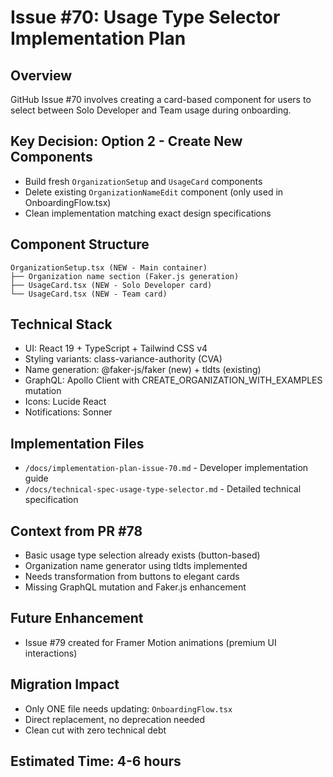 # Issue #70: Usage Type Selector Implementation Plan

## Overview
GitHub Issue #70 involves creating a card-based component for users to select between Solo Developer and Team usage during onboarding.

## Key Decision: Option 2 - Create New Components
- Build fresh `OrganizationSetup` and `UsageCard` components
- Delete existing `OrganizationNameEdit` component (only used in OnboardingFlow.tsx)
- Clean implementation matching exact design specifications

## Component Structure
```
OrganizationSetup.tsx (NEW - Main container)
├── Organization name section (Faker.js generation)
├── UsageCard.tsx (NEW - Solo Developer card)
└── UsageCard.tsx (NEW - Team card)
```

## Technical Stack
- UI: React 19 + TypeScript + Tailwind CSS v4
- Styling variants: class-variance-authority (CVA)
- Name generation: @faker-js/faker (new) + tldts (existing)
- GraphQL: Apollo Client with CREATE_ORGANIZATION_WITH_EXAMPLES mutation
- Icons: Lucide React
- Notifications: Sonner

## Implementation Files
- `/docs/implementation-plan-issue-70.md` - Developer implementation guide
- `/docs/technical-spec-usage-type-selector.md` - Detailed technical specification

## Context from PR #78
- Basic usage type selection already exists (button-based)
- Organization name generator using tldts implemented
- Needs transformation from buttons to elegant cards
- Missing GraphQL mutation and Faker.js enhancement

## Future Enhancement
- Issue #79 created for Framer Motion animations (premium UI interactions)

## Migration Impact
- Only ONE file needs updating: `OnboardingFlow.tsx`
- Direct replacement, no deprecation needed
- Clean cut with zero technical debt

## Estimated Time: 4-6 hours